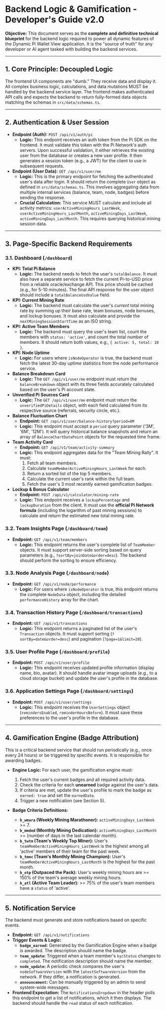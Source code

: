 # Backend Logic & Gamification - Developer's Guide v2.0

**Objective:** This document serves as the **complete and definitive technical blueprint** for the backend logic required to power all dynamic features of the Dynamic Pi Wallet View application. It is the "source of truth" for any developer or AI agent tasked with building the backend services.

---

## 1. Core Principle: Decoupled Logic

The frontend UI components are "dumb." They receive data and display it. All complex business logic, calculations, and data mutations MUST be handled by the backend service layer. The frontend makes authenticated API calls and expects the backend to return fully-formed data objects matching the schemas in `src/data/schemas.ts`.

---

## 2. Authentication & User Session

*   **Endpoint (Auth):** `POST /api/v1/auth/pi`
    *   **Logic:** This endpoint receives an auth token from the Pi SDK on the frontend. It must validate this token with the Pi Network's auth servers. Upon successful validation, it either retrieves the existing user from the database or creates a new user profile. It then generates a session token (e.g., a JWT) for the client to use in subsequent requests.
*   **Endpoint (User Data):** `GET /api/v1/user/me`
    *   **Logic:** This is the primary endpoint for fetching the authenticated user's data after login. It should return the complete `User` object as defined in `src/data/schemas.ts`. This involves aggregating data from multiple internal services (balance, team, node, badges) before sending the response.
    *   **Crucial Calculation:** This service MUST calculate and include all activity metrics: `userActiveMiningHours_LastWeek`, `userActiveMiningHours_LastMonth`, `activeMiningDays_LastWeek`, `activeMiningDays_LastMonth`. This requires querying historical mining session data.

---

## 3. Page-Specific Backend Requirements

### 3.1. Dashboard (`/dashboard`)

*   **KPI: Total Pi Balance**
    *   **Logic:** The backend needs to fetch the user's `totalBalance`. It must also have a separate service to fetch the current Pi-to-USD price from a reliable oracle/exchange API. This price should be cached (e.g., for 5-10 minutes). The final API response for the user object should include a `totalBalanceUsdValue` field.
*   **KPI: Current Mining Rate**
    *   **Logic:** The backend must calculate the user's *current* total mining rate by summing up their base rate, team bonuses, node bonuses, and lockup bonuses. It must also calculate and provide the `nextMiningSessionStartTime` as an ISO string.
*   **KPI: Active Team Members**
    *   **Logic:** The backend must query the user's team list, count the members with `status: 'active'`, and count the total number of members. It should return both values, e.g., `{ active: 5, total: 10 }`.
*   **KPI: Node Uptime**
    *   **Logic:** For users where `isNodeOperator` is true, the backend must fetch the latest 30-day uptime statistics from the node performance service.
*   **Balance Breakdown Card**
    *   **Logic:** The `GET /api/v1/user/me` endpoint must return the `balanceBreakdown` object with its three fields accurately calculated based on the user's Pi account state.
*   **Unverified Pi Sources Card**
    *   **Logic:** The `GET /api/v1/user/me` endpoint must return the `unverifiedPiDetails` object, with each field calculated from its respective source (referrals, security circle, etc.).
*   **Balance Fluctuation Chart**
    *   **Endpoint:** `GET /api/v1/user/balance-history?period=6M`
    *   **Logic:** This endpoint must accept a `period` query parameter ('3M', '6M', '12M'). It will query historical balance snapshots and return an array of `BalanceChartDataPoint` objects for the requested time frame.
*   **Team Activity Card**
    *   **Endpoint:** `GET /api/v1/team/activity-summary`
    *   **Logic:** This endpoint aggregates data for the "Team Mining Rally". It must:
        1.  Fetch all team members.
        2.  Calculate `teamMemberActiveMiningHours_LastWeek` for each.
        3.  Return a sorted list of the top 5 members.
        4.  Calculate the current user's rank within the full team.
        5.  Fetch the user's 3 most recently earned gamification badges.
*   **Lockup & Bonus Calculator**
    *   **Endpoint:** `POST /api/v1/calculator/mining-rate`
    *   **Logic:** This endpoint receives a `lockupPercentage` and `lockupDuration` from the client. It must use the **official Pi Network formula** (including the logarithm of past mining sessions) to calculate and return the estimated new total mining rate.

### 3.2. Team Insights Page (`/dashboard/team`)

*   **Endpoint:** `GET /api/v1/team/members`
    *   **Logic:** This endpoint returns the user's complete list of `TeamMember` objects. It must support server-side sorting based on query parameters (e.g., `?sortBy=joinDate&order=desc`). The backend should perform the sorting to ensure efficiency.

### 3.3. Node Analysis Page (`/dashboard/node`)

*   **Endpoint:** `GET /api/v1/node/performance`
    *   **Logic:** For users where `isNodeOperator` is true, this endpoint returns the complete `NodeData` object, including the detailed `performanceHistory` array for the chart.

### 3.4. Transaction History Page (`/dashboard/transactions`)

*   **Endpoint:** `GET /api/v1/transactions`
    *   **Logic:** This endpoint returns a paginated list of the user's `Transaction` objects. It must support sorting (`?sortBy=date&order=desc`) and pagination (`?page=1&limit=20`).

### 3.5. User Profile Page (`/dashboard/profile`)

*   **Endpoint:** `POST /api/v1/user/profile`
    *   **Logic:** This endpoint receives updated profile information (display name, bio, avatar). It should handle avatar image uploads (e.g., to a cloud storage bucket) and update the user's profile in the database.

### 3.6. Application Settings Page (`/dashboard/settings`)

*   **Endpoint:** `POST /api/v1/user/settings`
    *   **Logic:** This endpoint receives the `UserSettings` object (`remindersEnabled`, `reminderHoursBefore`). It must save these preferences to the user's profile in the database.

---

## 4. Gamification Engine (Badge Attribution)

This is a critical backend service that should run periodically (e.g., once every 24 hours) or be triggered by specific events. It is responsible for awarding badges.

*   **Engine Logic:** For each user, the gamification engine must:
    1.  Fetch the user's current badges and all required activity data.
    2.  Check the criteria for each **unearned** badge against the user's data.
    3.  If criteria are met, update the user's profile to mark the badge as `earned: true` and set the `earnedDate`.
    4.  Trigger a new notification (see Section 5).

*   **Badge Criteria Definitions:**
    *   **`b_wmara` (Weekly Mining Marathoner):** `activeMiningDays_LastWeek` >= 7.
    *   **`b_mmded` (Monthly Mining Dedication):** `activeMiningDays_LastMonth` >= (number of days in the last calendar month).
    *   **`b_twtm` (Team's Weekly Top Miner):** User's `teamMemberActiveMiningHours_LastWeek` is the highest among all 'active' members of their team for the past week.
    *   **`b_tmmc` (Team's Monthly Mining Champion):** User's `teamMemberActiveMiningHours_LastMonth` is the highest for the past month.
    *   **`b_otp` (Outpaced the Pack):** User's weekly mining hours are >= 150% of the team's average weekly mining hours.
    *   **`b_atl` (Active Team Leader):** >= 75% of the user's team members have a `status` of 'active'.

---

## 5. Notification Service

The backend must generate and store notifications based on specific events.

*   **Endpoint:** `GET /api/v1/notifications`
*   **Trigger Events & Logic:**
    *   **`badge_earned`:** Generated by the Gamification Engine when a badge is awarded. The description should name the badge.
    *   **`team_update`:** Triggered when a team member's `kycStatus` changes to `completed`. The notification description should name the member.
    *   **`node_update`:** A periodic check compares the user's `nodeSoftwareVersion` with the `latestSoftwareVersion` from the network. If they differ, a notification is generated.
    *   **`announcement`:** Can be manually triggered by an admin to send system-wide messages.
*   **Frontend Expectation:** The `NotificationsDropdown` in the header polls this endpoint to get a list of notifications, which it then displays. The backend should handle the `read` status of each notification.
